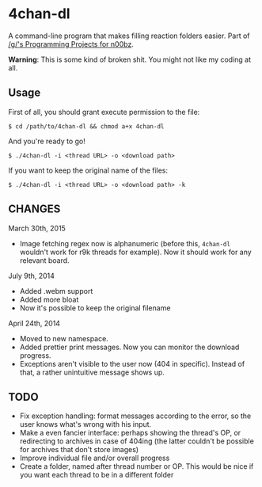 4chan-dl
=======

A command-line program that makes filling reaction folders easier. Part of [/g/'s Programming Projects for n00bz](https://github.com/keplr/programming-projects-for-n00bz).

**Warning**: This is some kind of broken shit. You might not like my coding at all.
 
Usage
------
First of all, you should grant execute permission to the file:

`$ cd /path/to/4chan-dl && chmod a+x 4chan-dl`

And you're ready to go!

`$ ./4chan-dl -i <thread URL> -o <download path>`

If you want to keep the original name of the files:

`$ ./4chan-dl -i <thread URL> -o <download path> -k`

CHANGES
-----

March 30th, 2015

* Image fetching regex now is alphanumeric (before this, `4chan-dl` wouldn't work for r9k threads for example). Now it should work for any relevant board.

July 9th, 2014

* Added .webm support
* Added more bloat
* Now it's possible to keep the original filename 

April 24th, 2014

* Moved to new namespace.
* Added prettier print messages. Now you can monitor the download progress.
* Exceptions aren't visible to the user now (404 in specific). Instead of that, a rather unintuitive message shows up.  

TODO
-----

* Fix exception handling: format messages according to the error, so the user knows what's wrong with his input.
* Make a even fancier interface: perhaps showing the thread's OP, or redirecting to archives in case of 404ing (the latter couldn't be possible for archives that don't store images)
* Improve individual file and/or overall progress
* Create a folder, named after thread number or OP. This would be nice if you want each thread to be in a different folder
